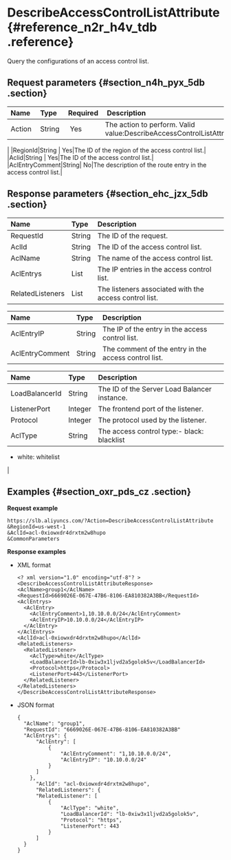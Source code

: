 # DescribeAccessControlListAttribute {#reference_n2r_h4v_tdb .reference}

Query the configurations of an access control list.

## Request parameters {#section_n4h_pyx_5db .section}

|Name|Type |Required| Description|
|:---|:----|:-------|:-----------|
|Action |String | Yes|The action to perform. Valid value:DescribeAccessControlListAttribute

|
|RegionId|String | Yes|The ID of the region of the access control list.|
|Aclid|String | Yes|The ID of the access control list.|
|AclEntryComment|String| No|The description of the route entry in the access control list.|

## Response parameters {#section_ehc_jzx_5db .section}

|Name|Type|Description|
|:---|:---|:----------|
|RequestId|String|The ID of the request.|
|AclId|String|The ID of the access control list.|
|AclName|String|The name of the access control list.|
|AclEntrys|List|The IP entries in the access control list.|
|RelatedListeners|List|The listeners associated with the access control list.|

|Name |Type|Description|
|:----|:---|:----------|
|AclEntryIP|String|The IP of the entry in the access control list.|
|AclEntryComment|String|The comment of the entry in the access control list.|

|Name |Type|Description|
|:----|:---|:----------|
|LoadBalancerId|String|The ID of the Server Load Balancer instance.|
|ListenerPort|Integer|The frontend port of the listener.|
|Protocol|Integer|The protocol used by the listener.|
|AclType|String|The access control type:-   black: blacklist
-   white: whitelist

|

## Examples {#section_oxr_pds_cz .section}

**Request example**

```
https://slb.aliyuncs.com/?Action=DescribeAccessControlListAttribute
&RegionId=us-west-1
&AclId=acl-0xiowxdr4drxtm2w8hupo
&CommonParameters
```

**Response examples**

-   XML format

    ```
    <? xml version="1.0" encoding="utf-8"? >
    <DescribeAccessControlListAttributeResponse>
    <AclName>group1</AclName>
    <RequestId>6669026E-067E-47B6-8106-EA810382A3BB</RequestId>
    <AclEntrys>
      <AclEntry>
        <AclEntryComment>1,10.10.0.0/24</AclEntryComment>
        <AclEntryIP>10.10.0.0/24</AclEntryIP>
      </AclEntry>
    </AclEntrys>
    <AclId>acl-0xiowxdr4drxtm2w8hupo</AclId>
    <RelatedListeners>
      <RelatedListener>
        <AclType>white</AclType>
        <LoadBalancerId>lb-0xiw3x1ljvd2a5golok5v</LoadBalancerId>
        <Protocol>https</Protocol>
        <ListenerPort>443</ListenerPort>
      </RelatedListener>
    </RelatedListeners>
    </DescribeAccessControlListAttributeResponse>
    ```

-   JSON format

    ```
    {
      "AclName": "group1",
      "RequestId": "6669026E-067E-47B6-8106-EA810382A3BB"
      "AclEntrys": {
          "AclEntry": [
              {
                  "AclEntryComment": "1,10.10.0.0/24",
                  "AclEntryIP": "10.10.0.0/24"
              }
          ]
        },
          "AclId": "acl-0xiowxdr4drxtm2w8hupo",
          "RelatedListeners": {
          "RelatedListener": [
              {
                  "AclType": "white",
                  "LoadBalancerId": "lb-0xiw3x1ljvd2a5golok5v",
                  "Protocol": "https",
                  "ListenerPort": 443
              }
          ]
      }
    }
    ```


